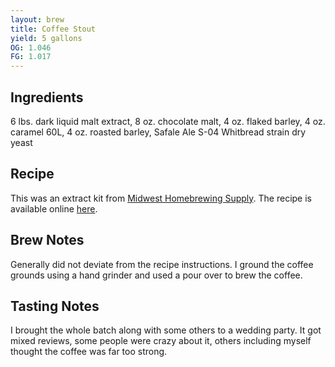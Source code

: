 ```yaml
---
layout: brew
title: Coffee Stout
yield: 5 gallons
OG: 1.046
FG: 1.017
---
```


## Ingredients
6 lbs. dark liquid malt extract, 8 oz. chocolate malt, 4 oz. flaked barley, 4 oz. caramel 60L, 4 oz. roasted barley, Safale Ale S-04 Whitbread strain dry yeast

## Recipe
This was an extract kit from [Midwest Homebrewing Supply](https://www.midwestsupplies.com/peace-coffee-java-stout-kit.html).  The recipe is available online [here](http://www.midwestsupplies.com/media/downloads/659/Peace%20Coffee%20Java%20Stout%20instructions.pdf).

## Brew Notes
Generally did not deviate from the recipe instructions.  I ground the coffee grounds using a hand grinder and used a pour over to brew the coffee.

## Tasting Notes
I brought the whole batch along with some others to a wedding party.  It got mixed reviews, some people were crazy about it, others including myself thought the coffee was far too strong.
